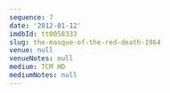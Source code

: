 ```yaml
---
sequence: 7
date: '2012-01-12'
imdbId: tt0058333
slug: the-masque-of-the-red-death-1964
venue: null
venueNotes: null
medium: TCM HD
mediumNotes: null
---
```


